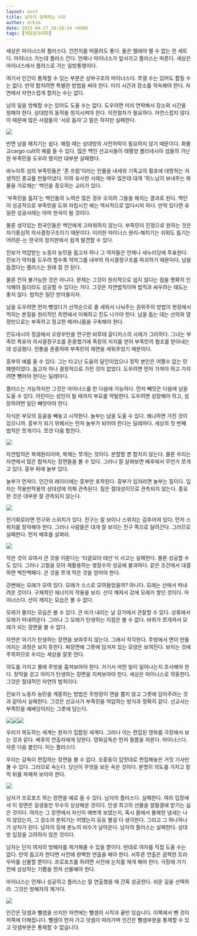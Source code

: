 ```yaml
---
layout: post
title: 남자가 실패하는 이유
author: drkim
date: 2015-04-27 20:20:34 +0900
tags: [깨달음의대화]
---
```

세상은 마이너스와 플러스다. 건전지를 떠올려도 좋다. 둘은 뗄레야 뗄 수 없는 한 세트다. 마이너스 가는데 플러스 간다. 언제나 마이너스가 앞서가고 플러스는 따른다. 세상은 마이너스에서 플러스로 가는 일방통행이다. 

  


여기서 인간이 통제할 수 있는 부분은 상부구조의 마이너스다. 쪼갤 수는 있어도 합칠 수는 없다. 만약 합치려면 특별한 방법을 써야 한다. 미리 시간과 장소를 약속해야 한다. 자연에서 자연스럽게 합치는 수는 없다. 

  


남의 일을 방해할 수는 있어도 도울 수는 없다. 도우려면 미리 연락해서 장소와 시간을 정해야 한다. 상대방의 동작을 정지시켜야 한다. 의전절차가 필요하다. 자연스럽지 않다. 이 때문에 많은 사람들이 '서로 돕자'고 말은 하지만 실패한다. 

  




![](/files/attach/images/198/023/585/53.jpg) 

  


반면 남을 해치기는 쉽다. 해칠 때는 상대방의 사전허락이 필요하지 않기 때문이다. 화물교cargo cult의 예를 들 수 있다. 많은 백인 선교사들이 태평양 폴리네시아 섬들의 가난한 부족민을 도우려 했지만 대부분 실패했다. 

  


바누아투 섬의 부족민들은 '존 프럼'이라는 인물을 내세워 기독교의 횡포에 대항하는 자생적인 종교를 만들어냈다. 이와 유사한 사례는 매우 많은데 대개 '하느님이 보내주는 화물을 가로채는' 백인을 증오하는 교리가 있다. 

  


'부족민을 돕자'는 백인들의 노력은 많은 경우 오히려 그들을 해치는 결과로 된다. 백인이 성공적으로 부족민을 도와 자립시킨 예는 역사적으로 없다시피 하다. 만약 있다면 유일한 성공사례는 아마 한국이 될 것이다. 

  


물론 생각있는 한국인들은 백인에게 고마워하지 않는다. 부족민이 진정으로 원하는 것은 자기중심적 의사결정구조이기 때문이다. 이러한 마이너스 원리-해치기는 쉬워도 돕기는 어려운-는 한국의 정치판에서 쉽게 발견할 수 있다. 

  


진보가 억압받는 노동자 농민을 돕고자 하나 그 약자들은 언제나 새누리당에 투표한다. 진보가 약자를 도우려 할수록 약자그룹 내부의 의사결정구조를 파괴하기 때문이다. 남을 돕겠다는 플러스는 원래 잘 안 된다. 

  


물론 전혀 불가능한 것은 아니다. 문제는 그것이 원리적으로 쉽지 않다는 점을 명확히 인식해야 돕더라도 성공할 수 있다는 거다. 그것은 자연법칙이며 법칙과 싸우려는 태도는 좋지 않다. 법칙은 일단 받아들이자. 

  


남을 도우려면 먼저 뺏었다가 선착순으로 줄 세워서 나눠주는 권위주의 방법이 현장에서 먹히는 본질을 원리적인 측면에서 이해하고 진도 나가야 한다. 남을 돕는 데는 선의와 열정만으로는 부족하고 정교한 메커니즘을 구축해야 한다. 

  


인도네시아 정글에서 오랑우탄을 연구한 비루테 갈디카스의 사례가 그러하다. 그녀는 부족민 특유의 의사결정구조를 존중했기에 족장의 지지를 얻어 부족민의 협조를 받아내는데 성공했다. 전통을 존중하여 부족민의 체면을 세워주었기 때문이다. 

  


흥부의 예를 들 수 있다. 그는 타고난 도움의 달인이었으나 정작 본인은 어쩔수 없는 민폐맨이었다. 돕고자 하나 결정적으로 가진 것이 없었다. 도우려면 먼저 가져야 하고 가지려면 뺏어야 한다는 딜레마다. 

  


플러스는 가능하지만 그것은 마이너스를 한 다음에 가능하다. 먼저 빼앗은 다음에 남을 도울 수 있다. 어린이는 성인이 될 때까지 부모를 약탈한다. 도우려면 성장해야 하고, 성장하려면 일단 빼앗아야 한다. 

  


자식은 부모의 등골을 빼놓고 시작한다. 놀부는 남을 도울 수 있다. 왜냐하면 가진 것이 있으니까. 흥부가 되기 위해서는 먼저 놀부가 되어야 한다는 딜레마다. 세상의 첫 번째 법칙은 쪼개기다. 쪼갠 다음 합친다. 

  


 ![](/files/attach/images/198/023/585/59.jpg)

자연법칙은 복제원리이며, 복제는 쪼개는 것이다. 분할할 뿐 합치지 않는다. 물론 우리는 자연에서 많은 합쳐지는 장면들을 볼 수 있다. 그러나 잘 살펴보면 배후에서 무언가 쪼개고 있다. 흥부 뒤에 놀부 있다.

  


놀부가 먼저다. 인간의 레이더에는 흥부만 포착된다. 흥부가 입자라면 놀부는 질이다. 입자는 작용반작용의 상대성에 의해 관측된다. 질은 절대성이므로 관측되지 않는다. 중요한 것은 대부분 잘 관측되지 않는다. 

  





![](/files/attach/images/198/023/585/58.jpg) 

  


전기회로라면 전구와 스위치가 있다. 전구는 잘 보이나 스위치는 감추어져 있다. 먼저 스위치를 장악해야 한다. 그러나 사람들은 대개 잘 보이는 전구 쪽으로 달려간다. 그러므로 실패한다. 먼저 배후를 살펴라.

  



![](/files/attach/images/198/023/585/60.jpg)   


  


작은 것이 모여서 큰 것을 이룬다는 '티끌모아 태산'식 사고는 실패한다. 물론 성공할 수도 있다. 그러나 고철을 모아 재활용하는 옃장수의 성공에 불과하다. 같은 조건에서 대결하면 백전백패다. 큰 것을 쪼개 작은 것을 얻어야 한다. 

  


강변에는 모래가 모여 있다. 모래가 스스로 모여들었을까? 아니다. 모래는 산에서 떠내려온 것이다. 구체적인 에너지의 작용을 보라. 산이 깨져서 강에 모래가 쌓인 것이다. 마이너스다. 산이 깨지는 모습은 볼 수 없다.

  


모래가 몰리는 모습은 볼 수 있다. 큰 비가 내리는 날 강가에서 관찰할 수 있다. 상류에서 모래가 떠내려온다. 그러나 그 모래가 탄생하는 지점은 볼 수 없다. 바위가 쪼개져서 모래가 되는 장면을 볼 수 없다. 

  


자연은 아기가 탄생하는 장면을 보여주지 않는다. 그래서 착각한다. 주방에서 면이 만들어지는 과정은 보지 못한다. 짜장면에 그릇에 담겨져 있는 모양은 보여진다. 보이는 것에 주목하므로 우리는 세상을 잘못 안다.

  


의도를 가지고 몰래 주방을 훔쳐보아야 한다. 거기서 어떤 일이 일어나는지 조사해야 한다. 장막을 걷고 아이가 탄생하는 장면을 지켜보아야 한다. 세상은 마이너스로 작동한다. 그것은 절대적인 자연의 법칙이다. 

  


진보가 노동자 농민을 계몽하는 방법은 주방장이 면을 뽑지 않고 그릇에 담아주려는 것과 같아서 실패한다. 그것은 선교사가 부족민을 억압하는 방식과 정확히 같다. 선교사는 부족민을 예배당이라는 그릇에 담는다. 

  




![](/files/attach/images/198/023/585/54.jpg)![](/files/attach/images/198/023/585/56.jpg)![](/files/attach/images/198/023/585/55.jpg) 

  


우리가 목도하는 세계는 원자가 집합된 세계다. 그러나 이는 편집된 영화를 극장에서 보는 것과 같다. 배후의 연출자에게 당한다. 영화감독은 먼저 필름을 자른다. 마이너스다. 자른 다음 붙인다. 이는 플러스다.

  


우리는 감독이 편집하는 장면을 볼 수 없다. 조중동이 입맛대로 편집해놓은 거짓 기사만 볼 수 있다. 그러므로 속는다. 당신이 무엇을 보든 속은 것이다. 분명히 의도를 가지고 장막 뒤를 파헤쳐 보아야 한다. 

  




![](/files/attach/images/198/023/585/57.jpg) 

  


남자가 프로포즈 하는 장면을 예로 들 수 있다. 남자의 플러스다. 실패한다. 여자 입장에서 이 장면은 일생동안 무수히 상상해온 것이다. 인생 최고의 선물을 얼떨결에 받기는 싫은 것이다. 여자는 그 장면에서 자신이 예쁘게 보였는지, 혹시 몸에서 불쾌한 냄새는 나지 않았는지, 그 장소의 분위기는 어땠는지 등등 별걸 다 생각한다. 그리고 그 하나하나가 상처가 된다. 남자의 등에 분노의 비수가 날아온다. 남자의 플러스는 실패한다. 상대방 입장을 고려하지 않은 것이다.

  


남자는 단지 여자의 방해자를 제거해줄 수 있을 뿐이다. 반대로 여자를 직접 도울 수는 없다. 만약 돕고자 한다면 사전에 완벽한 연출을 해야 한다. 서투른 연출은 끔찍한 트라우마를 선물할 뿐이다. 프로포즈를 하려면 사전에 눈치를 채게 해야 한다. 극장에 가기 전에 상상하는 기쁨을 먼저 선물해야 한다. 

  


마이너스는 언제나 성공하고 플러스는 잘 연출했을 때 간혹 성공한다. 쉬운 길을 선택하라. 그것은 방해자의 제거다.

  



 ![](/files/attach/images/198/023/585/DSC01491.JPG) 

  


인간은 덧셈과 뺄셈을 쓰지만 자연에는 뺄셈의 시작과 끝만 있습니다. 이쪽에서 뺀 것이 저쪽에 더해집니다. 뺄셈이 먼저 가고 덧셈이 따라가며 인간은 뺄셈부분을 통제할 수 있고 덧셈부분은 통제할 수 없습니다.